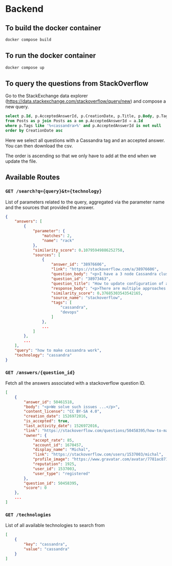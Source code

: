 # Backend

## To build the docker container

```bash
docker compose build
```

## To run the docker container

```bash
docker compose up
```

## To query the questions from StackOverflow

Go to the StackExchange data explorer (https://data.stackexchange.com/stackoverflow/query/new) and compose a new query.

```sql
select p.Id, p.AcceptedAnswerId, p.CreationDate, p.Title, p.Body, p.Tags, a.Body as 'Answer Body'
from Posts as p join Posts as a on p.AcceptedAnswerId = a.Id
where p.Tags like '%<cassandra>%' and p.AcceptedAnswerId is not null
order by CreationDate asc
```

Here we select all questions with a Cassandra tag and an accepted answer.
You can then download the csv.

The order is ascending so that we only have to add at the end when we update the file.

## Available Routes

### `GET /search?q={query}&t={technology}`
List of parameters related to the query, aggregated via the parameter name and the sources that provided the answer.
```json
{
    "answers": [
        {
            "parameter": {
                "matches": 2,
                "name": "rack"
            },
            "similarity_score": 0.10795949886252758,
            "sources": [
                {
                    "answer_id": "38976606",
                    "link": "https://stackoverflow.com/a/38976606",
                    "question_body": "<p>I have a 3 node Cassandra cluster...</p>",
                    "question_id": "38973463",
                    "question_title": "How to update configuration of a Cassandra cluster",
                    "response_body": "<p>There are multiple approaches...</p>",
                    "similarity_score": 0.37685303543542165,
                    "source_name": "stackoverflow",
                    "tags": [
                        "cassandra",
                        "devops"
                    ]
                },
                ...
            ]
        },
        ...
    ],
    "query": "how to make cassandra work",
    "technology": "cassandra"
}
```

### `GET /answers/{question_id}`
Fetch all the answers associated with a stackoverflow question ID.
```json
[
    {
        "answer_id": 50461518,
        "body": "<p>We solve such issues ...</p>",
        "content_license": "CC BY-SA 4.0",
        "creation_date": 1526972016,
        "is_accepted": true,
        "last_activity_date": 1526972016,
        "link": "https://stackoverflow.com/questions/50458395/how-to-make-1-million-inserts-in-cassandra/50461518#50461518",
        "owner": {
            "accept_rate": 85,
            "account_id": 1670457,
            "display_name": "Michal",
            "link": "https://stackoverflow.com/users/1537003/michal",
            "profile_image": "https://www.gravatar.com/avatar/7781ac8717f1e343e651a91d9183eb4a?s=256&d=identicon&r=PG",
            "reputation": 1925,
            "user_id": 1537003,
            "user_type": "registered"
        },
        "question_id": 50458395,
        "score": 0
    },
    ...
]
```

### `GET /technologies`
List of all available technologies to search from
```json
[
    {
        "key": "cassandra",
        "value": "cassandra"
    }
]
```
